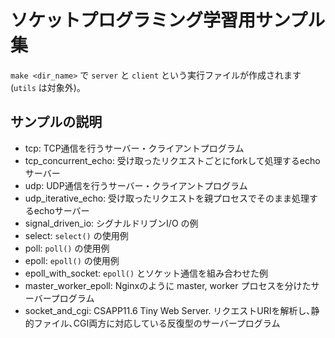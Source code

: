 # ソケットプログラミング学習用サンプル集

`make <dir_name>` で `server` と `client` という実行ファイルが作成されます(`utils` は対象外)｡

## サンプルの説明

- tcp: TCP通信を行うサーバー・クライアントプログラム
- tcp_concurrent_echo: 受け取ったリクエストごとにforkして処理するechoサーバー
- udp: UDP通信を行うサーバー・クライアントプログラム
- udp_iterative_echo: 受け取ったリクエストを親プロセスでそのまま処理するechoサーバー
- signal_driven_io: シグナルドリブンI/O の例
- select: `select()` の使用例
- poll: `poll()` の使用例
- epoll: `epoll()` の使用例
- epoll_with_socket: `epoll()` とソケット通信を組み合わせた例
- master_worker_epoll: Nginxのように master, worker プロセスを分けたサーバープログラム
- socket_and_cgi: CSAPP11.6 Tiny Web Server. リクエストURIを解析し､静的ファイル､CGI両方に対応している反復型のサーバープログラム

